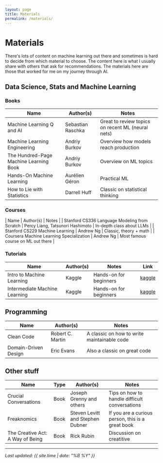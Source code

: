 ```yaml
---
layout: page
title: Materials
permalink: /materials/
---
```


# Materials

There's lots of content on machine learning out there and sometimes is hard to decide from which material to choose. The content here is what I usually share with others that ask for recommendations. The materials here are those that worked for me on my journey through AI. 

## Data Science, Stats and Machine Learning

### Books

| Name | Author(s) | Notes |
|-------|-------|-------|
| Machine Learning Q and AI | Sebastian Raschka | Great to review topics on recent ML (neural nets) |
Machine Learning Engineering | Andriy Burkov | Overview how models reach production |
| The Hundred-Page Machine Learning Book | Andriy Burkov | Overview on ML topics
| Hands-On Machine Learning | Aurélien Géron | Practical ML |
| How to Lie with Statistics |  Darrell Huff | Classic on statistical thinking | 

### Courses

| Name | Author(s) | Notes |
| Stanford CS336 Language Modeling from Scratch | Percy Liang, Tatsunori Hashimoto | In-depth class about LLMs |
| Stanford CS229 Machine Learning | Andrew Ng | Classic, theory + math |
| Coursera Machine Learning Specialization | Andrew Ng | Most famous course on ML out there |

### Tutorials

| Name | Author(s) | Notes | Link
|-------|-------|-------|-------|
| Intro to Machine Learning | Kaggle | Hands-on for beginners | [kaggle](https://www.kaggle.com/learn/intro-to-machine-learning)
| Intermediate Machine Learning | Kaggle | Hands-on for beginners | [kaggle](https://www.kaggle.com/learn/intermediate-machine-learning)

## Programming

| Name | Author(s) | Notes |
|-------|-------|-------|
| Clean Code | Robert C. Martin | A classic on how to write maintainable code |
| Domain-Driven Design | Eric Evans | Also a classic on great code |

## Other stuff

| Name | Type | Author(s) | Notes | 
|-------|-------|-------|-------|
| Crucial Conversations | Book | Joseph Grenny and others | Tips on how to handle difficult conversations |
| Freaknomics | Book | Steven Levitt and Stephen Dubner | If you are a curious person, this is a great book |
| The Creative Act: A Way of Being | Book | Rick Rubin | Discussion on creatitive


---

*Last updated: {{ site.time | date: "%B %Y" }}*